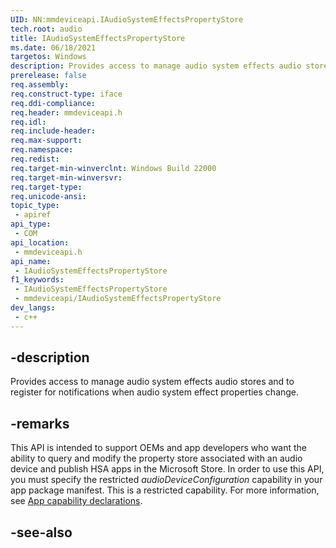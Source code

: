 ```yaml
---
UID: NN:mmdeviceapi.IAudioSystemEffectsPropertyStore
tech.root: audio
title: IAudioSystemEffectsPropertyStore
ms.date: 06/18/2021
targetos: Windows
description: Provides access to manage audio system effects audio stores and to register for notifications when audio system effect properties change.
prerelease: false
req.assembly: 
req.construct-type: iface
req.ddi-compliance: 
req.header: mmdeviceapi.h
req.idl: 
req.include-header: 
req.max-support: 
req.namespace: 
req.redist: 
req.target-min-winverclnt: Windows Build 22000
req.target-min-winversvr: 
req.target-type: 
req.unicode-ansi: 
topic_type:
 - apiref
api_type:
 - COM
api_location:
 - mmdeviceapi.h
api_name:
 - IAudioSystemEffectsPropertyStore
f1_keywords:
 - IAudioSystemEffectsPropertyStore
 - mmdeviceapi/IAudioSystemEffectsPropertyStore
dev_langs:
 - c++
---
```


## -description

Provides access to manage audio system effects audio stores and to register for notifications when audio system effect properties change.

## -remarks

This API is intended to support OEMs and app developers who want the ability to query and modify the property store associated with an audio device and publish HSA apps in the Microsoft Store. In order to use this API, you must specify the restricted *audioDeviceConfiguration* capability in your app package manifest. This is a restricted capability. For more information, see [App capability declarations](/windows/uwp/packaging/app-capability-declarations).


## -see-also


